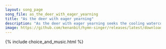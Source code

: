 ```yaml
---
layout: song_page
song_file: as_the_deer_with_eager_yearning
title: "As the deer with eager yearning"
description: "As the deer with eager yearning seeks the cooling watercourse, so my soul with ardor burning longs for God, its heav'nly source. When shall I behold G... english theist 4part textbyother"
image: https://github.com/kenanbit/hymn-singer/releases/latest/download/as_the_deer_with_eager_yearning-trad.png
---
```


{% include choice_and_music.html %}